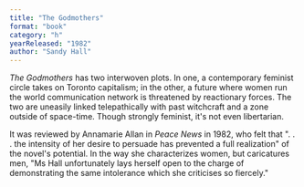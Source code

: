 ```yaml
---
title: "The Godmothers"
format: "book"
category: "h"
yearReleased: "1982"
author: "Sandy Hall"
---
```

_The Godmothers_ has two interwoven plots. In one, a  contemporary feminist circle takes on Toronto capitalism; in the other, a future  where women run the world communication network is threatened by reactionary  forces. The two are uneasily linked telepathically with past witchcraft and a  zone outside of space-time. Though strongly feminist, it's not even libertarian.

It was reviewed by Annamarie Allan in  _Peace News_ in 1982, who felt that ". . . the intensity of her desire to  persuade has prevented a full realization" of the novel's potential. In the way  she characterizes women, but caricatures men, "Ms Hall unfortunately lays  herself open to the charge of demonstrating the same intolerance which she  criticises so fiercely."
 

